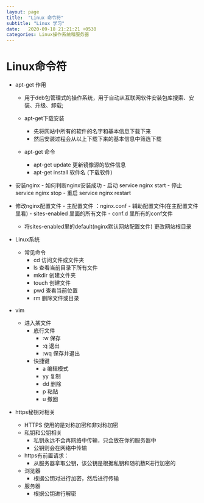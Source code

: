 ```yaml
---
layout: page
title:  "Linux 命令符"
subtitle: "Linux 学习"
date:   2020-09-18 21:21:21 +0530
categories: Linux操作系统和服务器 
--- 
```


# Linux命令符
   - apt-get 作用 
   
     - 用于deb包管理式的操作系统，用于自动从互联网软件安装包库搜索、安装、升级、卸载;
   
     - apt-get下载安装
          - 先将网站中所有的软件的名字和基本信息下载下来
          - 然后安装过程会从以上下载下来的基本信息中筛选下载
   
     - apt-get 命令 
          - apt-get update 更新镜像源的软件信息
          - apt-get install 软件名 (下载软件)
   
   - 安装nginx
         - 如何判断nginx安装成功 
         - 启动 service nginx start
         - 停止 service nginx stop
         - 重启 service nginx restart    
    
   - 修改nginx配置文件
         - 主配置文件 ：nginx.conf 
         - 辅助配置文件(在主配置文件里看)
            - sites-enabled 里面的所有文件 
            - conf.d 里所有的conf文件
        - 将sites-enabled里的default(nginx默认网站配置文件) 更改网站根目录

   - Linux系统
   
     - 常见命令  
          - cd     访问文件或文件夹
          - ls     查看当前目录下所有文件
          - mkdir  创建文件夹
          - touch  创建文件
          - pwd    查看当前位置
          - rm     删除文件或目录
  
   - vim 
      - 进入某文件
         - 底行文件
            - :w 保存
            - :q 退出
            - :wq 保存并退出        
         - 快捷键 
            - a 编辑模式   
            - yy 复制
            - dd 删除
            - p 粘贴
            - u 撤回
   
   - https秘钥对相关
       - HTTPS 使用的是对称加密和非对称加密
       - 私钥和公钥相关
          - 私钥永远不会再网络中传输，只会放在你的服务器中
          - 公钥则会在网络中传输        
      - https有前置请求：
          - 从服务器拿取公钥，该公钥是根据私钥和随机数R进行加密的
      - 浏览器
          - 根据公钥对进行加密，然后进行传输
      - 服务器
          - 根据公钥进行解密                 
     
               


